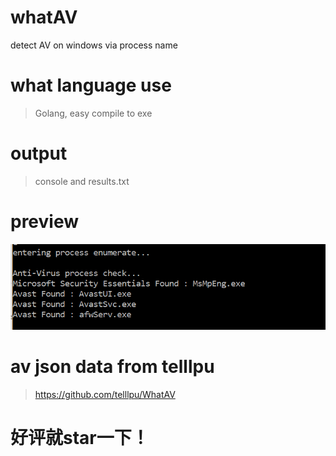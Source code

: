 # whatAV
detect AV on windows via process name

# what language use
> Golang, easy compile to exe

# output
> console and results.txt

# preview 
![image](https://github.com/chuanjiesun/whatAV/blob/master/whatAV.png)

# av json data from telllpu
>https://github.com/telllpu/WhatAV

# 好评就star一下！
